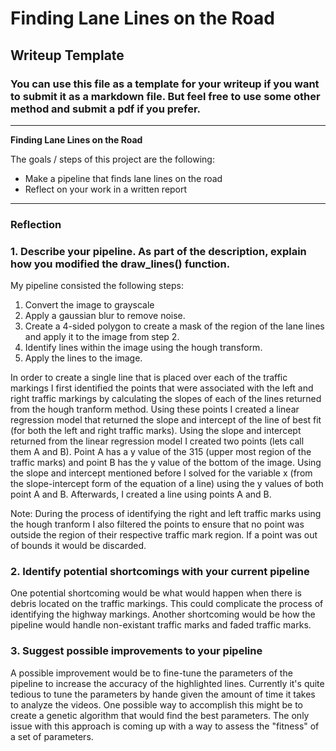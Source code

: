 # **Finding Lane Lines on the Road** 

## Writeup Template

### You can use this file as a template for your writeup if you want to submit it as a markdown file. But feel free to use some other method and submit a pdf if you prefer.

---

**Finding Lane Lines on the Road**

The goals / steps of this project are the following:
* Make a pipeline that finds lane lines on the road
* Reflect on your work in a written report


[//]: # (Image References)

[image1]: ./test_images_output/solidWhiteCurve.jpg "solidWhiteCurve"

---

### Reflection

### 1. Describe your pipeline. As part of the description, explain how you modified the draw_lines() function.

My pipeline consisted the following steps:

1) Convert the image to grayscale
2) Apply a gaussian blur to remove noise. 
3) Create a 4-sided polygon to create a mask of the region of the lane lines and apply it to the image from step 2. 
4) Identify lines within the image using the hough transform. 
5) Apply the lines to the image. 

In order to create a single line that is placed over each of the traffic markings I first identified the points that were 
associated with the left and right traffic markings by calculating the slopes of each of the lines returned from the hough tranform method. Using these points I created a linear regression model that returned the slope and intercept of the line of best fit (for both the left and right traffic marks). Using the slope and intercept returned from the linear regression model I created two points (lets call them A and B). Point A has a y value of the 315 (upper most region of the traffic marks) and point B has the y value of the bottom of the image. Using the slope and intercept mentioned before I solved for the variable x (from the slope-intercept form of the equation of a line) using the y values of both point A and B. Afterwards, I created a line using points A and B. 

Note: During the process of identifying the right and left traffic marks using the hough tranform I also filtered the points to ensure that no point was outside the region of their respective traffic mark region. If a point was out of bounds it would be discarded.

### 2. Identify potential shortcomings with your current pipeline

One potential shortcoming would be what would happen when there is debris located on the traffic markings. This could complicate the process of identifying the highway markings. Another shortcoming would be how the pipeline would handle non-existant traffic marks and faded traffic marks. 

### 3. Suggest possible improvements to your pipeline

A possible improvement would be to fine-tune the parameters of the pipeline to increase the accuracy of the highlighted lines. Currently it's quite tedious to tune the parameters by hande given the amount of time it takes to analyze the videos. One possible way to accomplish this might be to create a genetic algorithm that would find the best parameters. The only issue with this approach is coming up with a way to assess the "fitness" of a set of parameters.  

